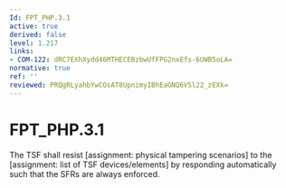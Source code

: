 ```yaml
---
Id: FPT_PHP.3.1
active: true
derived: false
level: 1.217
links:
- COM-122: dRC7EXhXydd46MTHECEBzbwUfFPG2nxEfs-6UWB5oLA=
normative: true
ref: ''
reviewed: PRQgRLyahbYwCOsAT8UpnimyIBhEaGNQ6VSl22_zEXk=
---
```


# FPT_PHP.3.1

The TSF shall resist [assignment: physical tampering scenarios] to the [assignment: list of TSF devices/elements] by responding automatically such that the SFRs are always enforced.